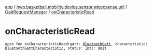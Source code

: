 [app](../../index.md) / [hwp.basketball.mobility.device.sensor.wicedsense.util](../index.md) / [GattRequestManager](index.md) / [onCharacteristicRead](.)

# onCharacteristicRead

`open fun onCharacteristicRead(gatt: `[`BluetoothGatt`](https://developer.android.com/reference/android/bluetooth/BluetoothGatt.html)`, characteristic: `[`BluetoothGattCharacteristic`](https://developer.android.com/reference/android/bluetooth/BluetoothGattCharacteristic.html)`, status: `[`Int`](https://kotlinlang.org/api/latest/jvm/stdlib/kotlin/-int/index.html)`): `[`Unit`](https://kotlinlang.org/api/latest/jvm/stdlib/kotlin/-unit/index.html)